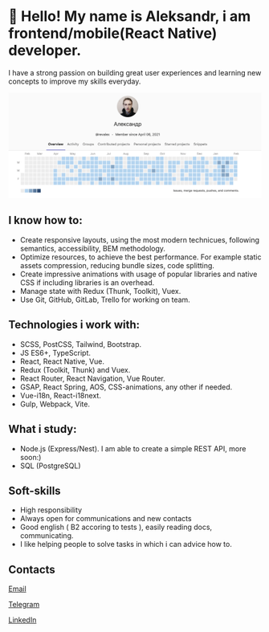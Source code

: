 # 👋 Hello! My name is Aleksandr, i am frontend/mobile(React Native) developer.

I have a strong passion on building great user experiences and learning new concepts to improve my skills everyday.

![](gitlab-screenshot.png)

## I know how to:

- Create responsive layouts, using the most modern technicues, following semantics, accessibility, BEM methodology.
- Optimize resources, to achieve the best performance. For example static assets compression, reducing bundle sizes, code splitting.
- Create impressive animations with usage of popular libraries and native CSS if including libraries is an overhead.
- Manage state with Redux (Thunk, Toolkit), Vuex.
- Use Git, GitHub, GitLab, Trello for working on team.


## Technologies i work with:

- SCSS, PostCSS, Tailwind, Bootstrap.
- JS ES6+, TypeScript.
- React, React Native, Vue.
- Redux (Toolkit, Thunk) and Vuex.
- React Router, React Navigation, Vue Router.
- GSAP, React Spring, AOS, CSS-animations, any other if needed.
- Vue-i18n, React-i18next.
- Gulp, Webpack, Vite.

## What i study:

- Node.js (Express/Nest). I am able to create a simple REST API, more soon:)
- SQL (PostgreSQL)

## Soft-skills
- High responsibility
- Always open for communications and new contacts
- Good english ( B2 accoring to tests ), easily reading docs, communicating.
- I like helping people to solve tasks in which i can advice how to.

## Contacts

[Email](mailto:kozlovetsalexandr@gmail.com)

[Telegram](https://t.me/AlexandrK8118)

[LinkedIn](https://www.linkedin.com/in/oleksandr-kozlovets-57aab7231/)
